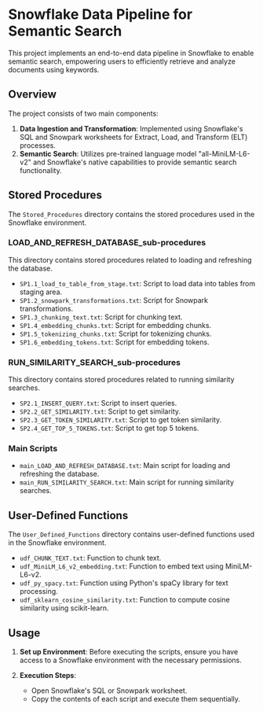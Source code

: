 # Snowflake Data Pipeline for Semantic Search

This project implements an end-to-end data pipeline in Snowflake to enable semantic search, empowering users to efficiently retrieve and analyze documents using keywords.

## Overview

The project consists of two main components:
1. **Data Ingestion and Transformation**: Implemented using Snowflake's SQL and Snowpark worksheets for Extract, Load, and Transform (ELT) processes.
2. **Semantic Search**: Utilizes pre-trained language model "all-MiniLM-L6-v2" and Snowflake's native capabilities to provide semantic search functionality.

## Stored Procedures

The `Stored_Procedures` directory contains the stored procedures used in the Snowflake environment.

### LOAD_AND_REFRESH_DATABASE_sub-procedures

This directory contains stored procedures related to loading and refreshing the database.

- `SP1.1_load_to_table_from_stage.txt`: Script to load data into tables from staging area.
- `SP1.2_snowpark_transformations.txt`: Script for Snowpark transformations.
- `SP1.3_chunking_text.txt`: Script for chunking text.
- `SP1.4_embedding_chunks.txt`: Script for embedding chunks.
- `SP1.5_tokenizing_chunks.txt`: Script for tokenizing chunks.
- `SP1.6_embedding_tokens.txt`: Script for embedding tokens.

### RUN_SIMILARITY_SEARCH_sub-procedures

This directory contains stored procedures related to running similarity searches.

- `SP2.1_INSERT_QUERY.txt`: Script to insert queries.
- `SP2.2_GET_SIMILARITY.txt`: Script to get similarity.
- `SP2.3_GET_TOKEN_SIMILARITY.txt`: Script to get token similarity.
- `SP2.4_GET_TOP_5_TOKENS.txt`: Script to get top 5 tokens.

### Main Scripts

- `main_LOAD_AND_REFRESH_DATABASE.txt`: Main script for loading and refreshing the database.
- `main_RUN_SIMILARITY_SEARCH.txt`: Main script for running similarity searches.

## User-Defined Functions

The `User_Defined_Functions` directory contains user-defined functions used in the Snowflake environment.

- `udf_CHUNK_TEXT.txt`: Function to chunk text.
- `udf_MiniLM_L6_v2_embedding.txt`: Function to embed text using MiniLM-L6-v2.
- `udf_py_spacy.txt`: Function using Python's spaCy library for text processing.
- `udf_sklearn_cosine_similarity.txt`: Function to compute cosine similarity using scikit-learn.

## Usage

1. **Set up Environment**: Before executing the scripts, ensure you have access to a Snowflake environment with the necessary permissions.

2. **Execution Steps**:
    - Open Snowflake's SQL or Snowpark worksheet.
    - Copy the contents of each script and execute them sequentially.
